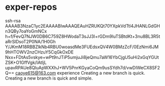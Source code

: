 exper-repos
===========
ssh-rsa AAAAB3NzaC1yc2EAAAABIwAAAQEAuHZRUKQt70YXpkVdTtl4JHANLGdGHn3QBy7oaYoGmNCx
h+f/FevQ7NJW0DB6C759Z8HWodaT3sJJ3l+rGDm9luTSBtdKt+3nu8BL3R5taRrSlDsoT2P0NA/1H0Gh
Y/JKmM18RBBZlkNb4RBU0woasdMe3FUEdsxQV4W0BMzZcF/0EzNmi6JM9hHTOWV2nzCHzuY5CqGkOxDE
Nxx+FDtAs5vskye+wPt9nJTiP5umjuJi8jeQmu7aW16YbCjgU5uHi2xGqYGUtZSK+O1GffVgk/IAtljL
upavRPAUe8QluApWXXhJ+WV5PnrKGyaCoQm9usSYdh7d/vwDIWeCX8SF2Q== caoye615@163.com
experience 
Creating a new branch is quick.
Creating a new branch is quick and simple.

